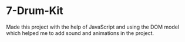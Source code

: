 # 7-Drum-Kit
Made this project with the help of JavaScript and using the DOM model which helped me to add sound and animations in the project.
